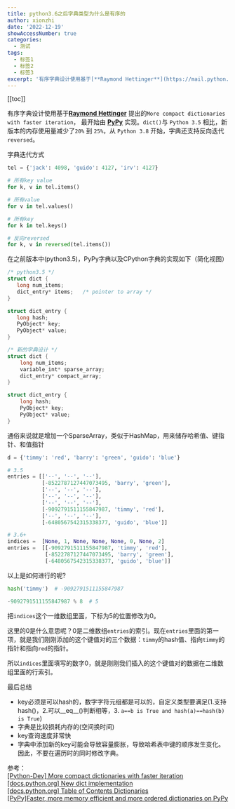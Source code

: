 ```yaml
---
title: python3.6之后字典类型为什么是有序的
author: xionzhi
date: '2022-12-19'
showAccessNumber: true
categories:
  - 测试
tags:
  - 标签1
  - 标签2
  - 标签3
excerpt: '有序字典设计使用基于[**Raymond Hettinger**](https://mail.python.org/pipermail/python-dev/2012-December/123028.html) 提出的`More compact dictionaries with faster iteration`， 最开始由 [**PyPy**](https://morepypy.blogspot.com/2015/01/faster-more-memory-efficient-and-more.html) 实现。`dict()`与 `Python 3.5` 相比，新版本的内存使用量减少了`20%` 到 `25%`，从 `Python 3.8` 开始，字典还支持反向迭代`reversed`。'
---
```


[[toc]]

有序字典设计使用基于[**Raymond Hettinger**](https://mail.python.org/pipermail/python-dev/2012-December/123028.html) 提出的`More compact dictionaries with faster iteration`， 最开始由 [**PyPy**](https://morepypy.blogspot.com/2015/01/faster-more-memory-efficient-and-more.html) 实现。`dict()`与 `Python 3.5` 相比，新版本的内存使用量减少了`20%` 到 `25%`，从 `Python 3.8` 开始，字典还支持反向迭代`reversed`。

字典迭代方式
```python
tel = {'jack': 4098, 'guido': 4127, 'irv': 4127}

# 所有key value
for k, v in tel.items()

# 所有value
for v in tel.values()

# 所有key
for k in tel.keys()

# 反向reversed
for k, v in reversed(tel.items())
```

在之前版本中(python3.5)，PyPy字典以及CPython字典的实现如下（简化视图）
```c
/* python3.5 */
struct dict {
   long num_items;
   dict_entry* items;   /* pointer to array */
}

struct dict_entry {
   long hash;
   PyObject* key;
   PyObject* value;
}

/* 新的字典设计 */
struct dict {
    long num_items;
    variable_int* sparse_array;
    dict_entry* compact_array;
}

struct dict_entry {
    long hash;
    PyObject* key;
    PyObject* value;
}
```

通俗来说就是增加一个SparseArray，类似于HashMap，用来储存哈希值、键指针、和值指针

```python
d = {'timmy': 'red', 'barry': 'green', 'guido': 'blue'}

# 3.5
entries = [['--', '--', '--'],
           [-8522787127447073495, 'barry', 'green'],
           ['--', '--', '--'],
           ['--', '--', '--'],
           ['--', '--', '--'],
           [-9092791511155847987, 'timmy', 'red'],
           ['--', '--', '--'],
           [-6480567542315338377, 'guido', 'blue']]

# 3.6+
indices =  [None, 1, None, None, None, 0, None, 2]
entries =  [[-9092791511155847987, 'timmy', 'red'],
            [-8522787127447073495, 'barry', 'green'],
            [-6480567542315338377, 'guido', 'blue']]
```

以上是如何进行的呢?

```python
hash('timmy')  # -9092791511155847987

-9092791511155847987 % 8  # 5
```

把`indices`这个一维数组里面，下标为5的位置修改为0。

这里的0是什么意思呢？0是二维数组`entries`的索引。现在`entries`里面的第一项，就是我们刚刚添加的这个键值对的三个数据：`timmy`的hash值、指向`timmy`的指针和指向`red`的指针。

所以`indices`里面填写的数字0，就是刚刚我们插入的这个键值对的数据在二维数组里面的行索引。

最后总结

- key必须是可以hash的，数字字符元组都是可以的，自定义类型要满足(1.支持hash()，2.可以\_\_eq\_\_()判断相等，3. `a==b is True and hash(a)==hash(b) is True`)
- 字典是比较损耗内存的(空间换时间)
- key查询速度非常快
- 字典中添加新的key可能会导致容量膨胀，导致哈希表中键的顺序发生变化。因此，不要在遍历时的同时修改字典。


参考：<br>
[[Python-Dev] More compact dictionaries with faster iteration](https://mail.python.org/pipermail/python-dev/2012-December/123028.html)<br>
[[docs.python.org] New dict implementation](https://docs.python.org/3/whatsnew/3.6.html#whatsnew36-compactdict)<br/>
[[docs.python.org] Table of Contents Dictionaries](https://docs.python.org/3.11/tutorial/datastructures.html#dictionaries)<br />
[[PyPy]Faster, more memory efficient and more ordered dictionaries on PyPy](https://morepypy.blogspot.com/2015/01/faster-more-memory-efficient-and-more.html)
